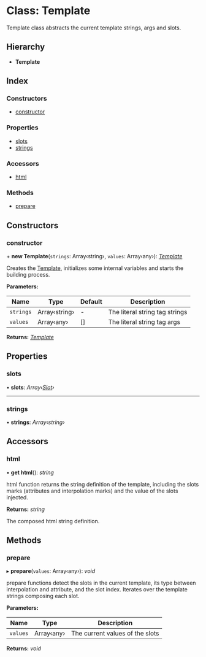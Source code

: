 
# Class: Template

Template class abstracts the current template strings, args and slots.

## Hierarchy

* **Template**

## Index

### Constructors

* [constructor](template.md#constructor)

### Properties

* [slots](template.md#slots)
* [strings](template.md#strings)

### Accessors

* [html](template.md#html)

### Methods

* [prepare](template.md#prepare)

## Constructors

###  constructor

\+ **new Template**(`strings`: Array‹string›, `values`: Array‹any›): *[Template](template.md)*

Creates the [Template](template.md), initializes some internal variables and
starts the building process.

**Parameters:**

Name | Type | Default | Description |
------ | ------ | ------ | ------ |
`strings` | Array‹string› | - | The literal string tag strings |
`values` | Array‹any› | [] | The literal string tag args  |

**Returns:** *[Template](template.md)*

## Properties

###  slots

• **slots**: *Array‹[Slot](../interfaces/slot.md)›*

___

###  strings

• **strings**: *Array‹string›*

## Accessors

###  html

• **get html**(): *string*

html function returns the string definition of the template, including
the slots marks (attributes and interpolation marks) and the value of
the slots injected.

**Returns:** *string*

The composed html string definition.

## Methods

###  prepare

▸ **prepare**(`values`: Array‹any›): *void*

prepare functions detect the slots in the current template, its type
between interpolation and attribute, and the slot index. Iterates over
the template strings composing each slot.

**Parameters:**

Name | Type | Description |
------ | ------ | ------ |
`values` | Array‹any› | The current values of the slots  |

**Returns:** *void*
